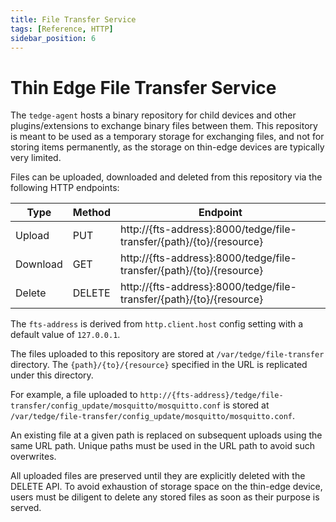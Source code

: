 ```yaml
---
title: File Transfer Service
tags: [Reference, HTTP]
sidebar_position: 6
---
```


# Thin Edge File Transfer Service

The `tedge-agent` hosts a binary repository for child devices and other plugins/extensions to exchange binary files between them.
This repository is meant to be used as a temporary storage for exchanging files, and not for storing items permanently,
as the storage on thin-edge devices are typically very limited.

Files can be uploaded, downloaded and deleted from this repository via the following HTTP endpoints:

|Type|Method|Endpoint|
|----|------|--------|
|Upload|PUT|http://{fts-address}:8000/tedge/file-transfer/{path}/{to}/{resource}|
|Download|GET|http://{fts-address}:8000/tedge/file-transfer/{path}/{to}/{resource}|
|Delete|DELETE|http://{fts-address}:8000/tedge/file-transfer/{path}/{to}/{resource}|

The `fts-address` is derived from `http.client.host` config setting with a default value of `127.0.0.1`.

The files uploaded to this repository are stored at `/var/tedge/file-transfer` directory.
The `{path}/{to}/{resource}` specified in the URL is replicated under this directory.

For example, a file uploaded to `http://{fts-address}/tedge/file-transfer/config_update/mosquitto/mosquitto.conf`
is stored at `/var/tedge/file-transfer/config_update/mosquitto/mosquitto.conf`.

An existing file at a given path is replaced on subsequent uploads using the same URL path.
Unique paths must be used in the URL path to avoid such overwrites.

All uploaded files are preserved until they are explicitly deleted with the DELETE API.
To avoid exhaustion of storage space on the thin-edge device,
users must be diligent to delete any stored files as soon as their purpose is served.
